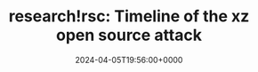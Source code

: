 ---
title: 'research!rsc: Timeline of the xz open source attack'
slug: 20240405T195600
date: 2024-04-05T19:56:00+0000
params:
  url: https://research.swtch.com/xz-timeline
tags:
- re
- xz
---